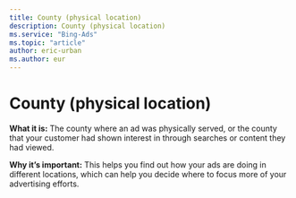 ```yaml
---
title: County (physical location)
description: County (physical location)
ms.service: "Bing-Ads"
ms.topic: "article"
author: eric-urban
ms.author: eur
---
```


# County (physical location)

**What it is:**    The county where an ad was physically served, or the county that your customer had shown interest in through searches or content they had viewed.

**Why it’s important:**    This helps you find out how your ads are doing in different locations, which can help you decide where to focus more of your advertising efforts.


